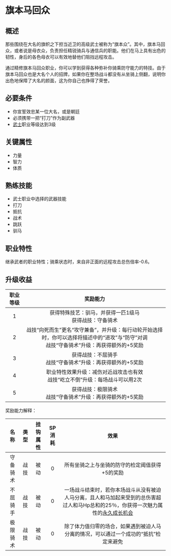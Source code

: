 # 旗本马回众

## 概述

那些围绕在大名的旗帜之下担当近卫的高级武士被称为“旗本众”。其中，旗本马回众，或者说是母衣众，负责担任精锐骑兵与通信兵的职能。他们在马上具有出色的韧性，身后的各色母衣可以有效地替他们阻挡远程攻击。

通过精修旗本马回众职业，你可以学到获得各种弥补你骑乘防守能力的特技。由于旗本马回众也是大名个人的招牌，如果你在整场战斗都没有从坐骑上侧翻，说明你出色地保障了大名的颜面，这为你自己也挣得了荣誉。

## 必要条件

* 你宣誓效忠某一位大名，或是朝廷
* 必须携带一把“打刀”作为副武器
* <a href="../samurai" target="_blank">武士</a>职业等级达到3级

## 关键属性

* 力量
* 智力
* 体质

## 熟练技能

* 武士职业中选择的武器技能
* 打刀
* 抵抗
* 战术
* 跳跃
* 驯马
  
## 职业特性

继承武者的职业特性；骑乘状态时，来自非正面的远程攻击总伤倍率-0.6。

## 升级收益

职业等级|奖励能力
:--:|:--:
1|获得特殊技艺：驯马，并获得一匹1级马<br>获得战技：守备骑术
2|战技“向死而生”更名“攻守兼备”，并升级：每行动轮开始选择时，你可以选择将描述中的“进攻”与“防守”对调<br>战技“守备骑术”升级：再获得额外的+5奖励
3|获得战技：不屈骑手<br>战技“守备骑术”升级：再获得额外的+5奖励
4|职业特性效果升级：减伤对近战攻击也有效<br>战技“屹立不倒”升级：每场战斗可以用2次
5|获得战技：极限骑术<br>战技“守备骑术”升级：再获得额外的+5奖励

奖励能力解释：

名称|类型|挂钩属性|SP消耗|效果
:--:|:--:|:--:|:--:|:--:
守备骑术|战技|被动|0|所有坐骑之上与坐骑的防守的检定阈值获得+5的奖励
不屈骑手|战技|被动|0|一场战斗结束时，若你本场战斗从没有被迫人马分离，且人和马加起来受到的总伤害超过人和马Hp总和的25％，你获得一次魅力属性的<a href="/rules/V4.x rules/1·attribute/#被动战技带来的属性成长" target="_blank">永久成长机会</a>
极限骑术|战技|被动|0|除了体力值归零的场合，如果遇到被迫人马分离的情况，可以通过一个成功的“抵抗”检定来避免
